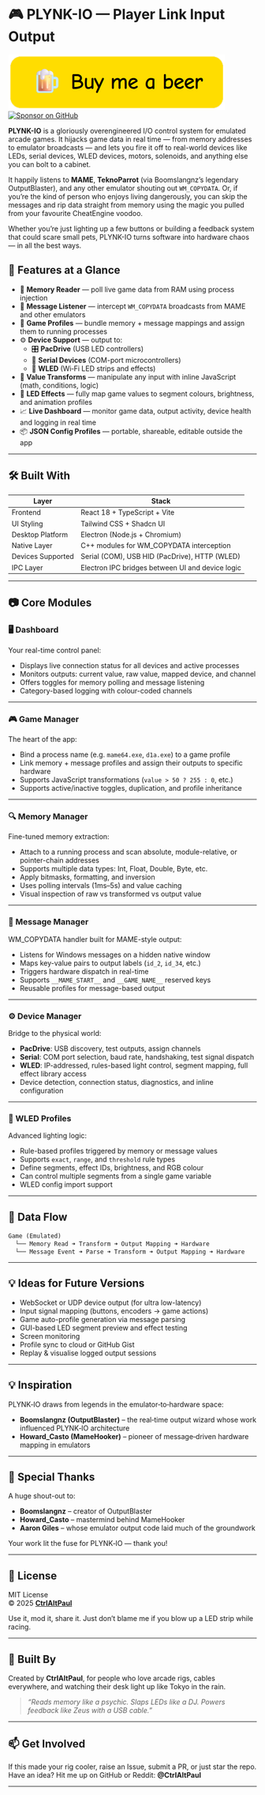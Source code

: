 
# 🎮 PLYNK-IO — Player Link Input Output

[![Buy Me a Beer](https://github.com/ctrl-alt-paul/plynk-io-v027fresh/blob/main/buymeabeer.png)](https://buymeacoffee.com/ctrl_alt_paul)  
[![Sponsor on GitHub](https://img.shields.io/badge/Sponsor%20on-GitHub-%23EA4AAA?logo=github)](https://github.com/sponsors/CtrlAltPaul)

**PLYNK-IO** is a gloriously overengineered I/O control system for emulated arcade games. It hijacks game data in real time — from memory addresses to emulator broadcasts — and lets you fire it off to real-world devices like LEDs, serial devices, WLED devices, motors, solenoids, and anything else you can bolt to a cabinet.

It happily listens to **MAME**, **TeknoParrot** (via Boomslangnz’s legendary OutputBlaster), and any other emulator shouting out `WM_COPYDATA`.  Or, if you’re the kind of person who enjoys living dangerously, you can skip the messages and rip data straight from memory using the magic you pulled from your favourite CheatEngine voodoo.

Whether you’re just lighting up a few buttons or building a feedback system that could scare small pets, PLYNK-IO turns software into hardware chaos — in all the best ways.


## 🚀 Features at a Glance

- 🧠 **Memory Reader** — poll live game data from RAM using process injection  
- 💬 **Message Listener** — intercept `WM_COPYDATA` broadcasts from MAME and other emulators  
- 🧩 **Game Profiles** — bundle memory + message mappings and assign them to running processes  
- ⚙️ **Device Support** — output to:
  - 🎛️ **PacDrive** (USB LED controllers)  
  - 🔌 **Serial Devices** (COM-port microcontrollers)  
  - 🌈 **WLED** (Wi‑Fi LED strips and effects)  
- 🧪 **Value Transforms** — manipulate any input with inline JavaScript (math, conditions, logic)  
- 🎨 **LED Effects** — fully map game values to segment colours, brightness, and animation profiles  
- 📈 **Live Dashboard** — monitor game data, output activity, device health and logging in real time  
- 📦 **JSON Config Profiles** — portable, shareable, editable outside the app

---

## 🛠️ Built With

| Layer             | Stack                                              |
|-------------------|----------------------------------------------------|
| Frontend          | React 18 + TypeScript + Vite                       |
| UI Styling        | Tailwind CSS + Shadcn UI                           |
| Desktop Platform  | Electron (Node.js + Chromium)                      |
| Native Layer      | C++ modules for WM_COPYDATA interception           |
| Devices Supported | Serial (COM), USB HID (PacDrive), HTTP (WLED)      |
| IPC Layer         | Electron IPC bridges between UI and device logic   |

---

## 📷 Core Modules

### 🖥️ Dashboard
Your real-time control panel:
- Displays live connection status for all devices and active processes
- Monitors outputs: current value, raw value, mapped device, and channel
- Offers toggles for memory polling and message listening
- Category-based logging with colour-coded channels

---

### 🎮 Game Manager
The heart of the app:
- Bind a process name (e.g. `mame64.exe`, `d1a.exe`) to a game profile
- Link memory + message profiles and assign their outputs to specific hardware
- Supports JavaScript transformations (`value > 50 ? 255 : 0`, etc.)
- Supports active/inactive toggles, duplication, and profile inheritance

---

### 🔍 Memory Manager
Fine-tuned memory extraction:
- Attach to a running process and scan absolute, module-relative, or pointer-chain addresses
- Supports multiple data types: Int, Float, Double, Byte, etc.
- Apply bitmasks, formatting, and inversion
- Uses polling intervals (1ms–5s) and value caching
- Visual inspection of raw vs transformed vs output value

---

### 💬 Message Manager
WM_COPYDATA handler built for MAME-style output:
- Listens for Windows messages on a hidden native window
- Maps key-value pairs to output labels (`id_2`, `id_34`, etc.)
- Triggers hardware dispatch in real-time
- Supports `__MAME_START__` and `__GAME_NAME__` reserved keys
- Reusable profiles for message-based output

---

### ⚙️ Device Manager
Bridge to the physical world:
- **PacDrive**: USB discovery, test outputs, assign channels
- **Serial**: COM port selection, baud rate, handshaking, test signal dispatch
- **WLED**: IP-addressed, rules-based light control, segment mapping, full effect library access
- Device detection, connection status, diagnostics, and inline configuration

---

### 🌈 WLED Profiles
Advanced lighting logic:
- Rule-based profiles triggered by memory or message values
- Supports `exact`, `range`, and `threshold` rule types
- Define segments, effect IDs, brightness, and RGB colour
- Can control multiple segments from a single game variable
- WLED config import support

---

## 🧠 Data Flow

```
Game (Emulated) 
  └── Memory Read ➜ Transform ➜ Output Mapping ➜ Hardware
  └── Message Event ➜ Parse ➜ Transform ➜ Output Mapping ➜ Hardware
```

---

## 💡 Ideas for Future Versions

- WebSocket or UDP device output (for ultra low-latency)  
- Input signal mapping (buttons, encoders → game actions)  
- Game auto-profile generation via message parsing  
- GUI-based LED segment preview and effect testing  
- Screen monitoring  
- Profile sync to cloud or GitHub Gist  
- Replay & visualise logged output sessions

---

## 💡 Inspiration

PLYNK‑IO draws from legends in the emulator‑to‑hardware space:

- **Boomslangnz (OutputBlaster)** – the real‑time output wizard whose work influenced PLYNK‑IO architecture  
- **Howard_Casto (MameHooker)** – pioneer of message‑driven hardware mapping in emulators

---

## 🙏 Special Thanks

A huge shout-out to:

- **Boomslangnz** – creator of OutputBlaster  
- **Howard_Casto** – mastermind behind MameHooker  
- **Aaron Giles** – whose emulator output code laid much of the groundwork

Your work lit the fuse for PLYNK‑IO — thank you!

---

## 📜 License

MIT License  
© 2025 [**CtrlAltPaul**](https://github.com/CtrlAltPaul)

Use it, mod it, share it. Just don’t blame me if you blow up a LED strip while racing.

---

## 🦾 Built By

Created by **CtrlAltPaul**, for people who love arcade rigs, cables everywhere, and watching their desk light up like Tokyo in the rain.

> _“Reads memory like a psychic. Slaps LEDs like a DJ. Powers feedback like Zeus with a USB cable.”_

---

## 📫 Get Involved

If this made your rig cooler, raise an Issue, submit a PR, or just star the repo.  
Have an idea? Hit me up on GitHub or Reddit: **@CtrlAltPaul**

---
